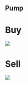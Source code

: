 ## Pump 

# Buy

![](https://github.com/user-attachments/assets/3827d11f-9550-4d40-9911-171798690c3c)


# Sell

![](https://github.com/user-attachments/assets/fc25ca23-4114-4da3-a525-e3d40881f4ab)
